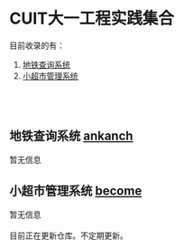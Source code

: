# CUIT大一工程实践集合
目前收录的有：
1. [地铁查询系统](https://github.com/BecomingProgrammer/allprojectoffirst/tree/master/%E5%9C%B0%E9%93%81%E6%9F%A5%E8%AF%A2%E7%B3%BB%E7%BB%9F)
2. [小超市管理系统](https://github.com/BecomingProgrammer/allprojectoffirst/tree/master/%E5%B0%8F%E8%B6%85%E5%B8%82%E7%AE%A1%E7%90%86%E7%B3%BB%E7%BB%9F)
<br></br>
<br></br>
## 地铁查询系统 [ankanch](https://github.com/ankanch)
暂无信息

## 小超市管理系统 [become](https://github.com/BecomingProgrammer)
暂无信息
<br></br>
目前正在更新仓库。不定期更新。